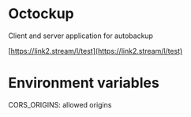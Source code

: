 # Octockup
Client and server application for autobackup

[https://link2.stream/l/test](https://link2.stream/l/test)

# Environment variables

CORS_ORIGINS: allowed origins